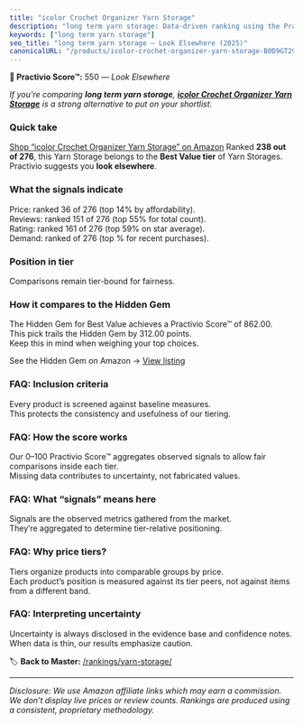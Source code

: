 ```yaml
---
title: "icolor Crochet Organizer Yarn Storage"
description: "long term yarn storage: Data-driven ranking using the Practivio Score™. Positioned by quality, value, demand, findability, momentum."
keywords: ["long term yarn storage"]
seo_title: "long term yarn storage — Look Elsewhere (2025)"
canonicalURL: "/products/icolor-crochet-organizer-yarn-storage-B0D9GT29KT/"
---
```


**🚫 Practivio Score™:** 550 — _Look Elsewhere_


*If you're comparing **long term yarn storage**, **[icolor Crochet Organizer Yarn Storage](https://www.amazon.com/dp/B0D9GT29KT?tag=practivio-20)** is a strong alternative to put on your shortlist.*
### Quick take
[Shop “icolor Crochet Organizer Yarn Storage” on Amazon](https://www.amazon.com/dp/B0D9GT29KT?tag=practivio-20)
Ranked **238 out of 276**, this Yarn Storage belongs to the **Best Value tier** of Yarn Storages.  
Practivio suggests you **look elsewhere**.

### What the signals indicate
Price: ranked 36 of 276 (top 14% by affordability).  
Reviews: ranked 151 of 276 (top 55% for total count).  
Rating: ranked 161 of 276 (top 59% on star average).  
Demand: ranked  of 276 (top % for recent purchases).

### Position in tier
Comparisons remain tier-bound for fairness.

### How it compares to the Hidden Gem
The Hidden Gem for Best Value achieves a Practivio Score™ of 862.00.  
This pick trails the Hidden Gem by 312.00 points.  
Keep this in mind when weighing your top choices.  

See the Hidden Gem on Amazon → [View listing](https://www.amazon.com/dp/B085ZV98JM?tag=practivio-20)

### FAQ: Inclusion criteria
Every product is screened against baseline measures.  
This protects the consistency and usefulness of our tiering.

### FAQ: How the score works
Our 0–100 Practivio Score™ aggregates observed signals to allow fair comparisons inside each tier.  
Missing data contributes to uncertainty, not fabricated values.

### FAQ: What “signals” means here
Signals are the observed metrics gathered from the market.  
They’re aggregated to determine tier-relative positioning.

### FAQ: Why price tiers?
Tiers organize products into comparable groups by price.  
Each product’s position is measured against its tier peers, not against items from a different band.

### FAQ: Interpreting uncertainty
Uncertainty is always disclosed in the evidence base and confidence notes.  
When data is thin, our results emphasize caution.


🏷️ **Back to Master:** [/rankings/yarn-storage/](/rankings/yarn-storage/)

---
_Disclosure: We use Amazon affiliate links which may earn a commission. We don’t display live prices or review counts. Rankings are produced using a consistent, proprietary methodology._
